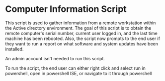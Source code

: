 # Computer Information Script
This script is used to gather information from a remote workstation within the Active directory environment.
The goal of this script is to obtain the remote computer's serial number, current user logged in, and the last time machine has been rebooted. Also, the script now prompts to the end user if they want to run a report on what software and system updates have been installed.

An admin account isn't needed to run this script.

To run the script, the end user can either right click and select run in powershell, open in powershell ISE, or navigate to it through powershell
